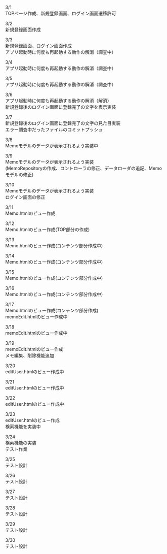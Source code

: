 3/1<br>
TOPぺージ作成、新規登録画面、ログイン画面遷移許可<br>

3/2<br>
新規登録画面作成<br>

3/3<br>
新規登録画面、ログイン画面作成<br>
アプリ起動時に何度も再起動する動作の解消（調査中）<br>

3/4<br>
アプリ起動時に何度も再起動する動作の解消（調査中）<br>

3/5<br>
アプリ起動時に何度も再起動する動作の解消（調査中）<br>

3/6<br>
アプリ起動時に何度も再起動する動作の解消（解消）<br>
新規登録後のログイン画面に登録完了の文字を表示実装<br>

3/7<br>
新規登録後のログイン画面に登録完了の文字の見た目実装<br>
エラー調査中だったファイルのコミットプッシュ<br>

3/8<br>
Memoモデルのデータが表示されるよう実装中<br>

3/9<br>
Memoモデルのデータが表示されるよう実装<br>
(MemoRepositoryの作成、コントローラの修正、データローダの追記、Memoモデルの修正)<br>

3/10<br>
Memoモデルのデータが表示されるよう実装<br>
ログイン画面の修正<br>

3/11<br>
Memo.htmlのビュー作成<br>

3/12<br>
Memo.htmlのビュー作成(TOP部分の作成)<br>

3/13<br>
Memo.htmlのビュー作成(コンテンツ部分作成中)<br>

3/14<br>
Memo.htmlのビュー作成(コンテンツ部分作成中)<br>

3/15<br>
Memo.htmlのビュー作成(コンテンツ部分作成中)<br>

3/16<br>
Memo.htmlのビュー作成(コンテンツ部分作成中)<br>

3/17<br>
Memo.htmlのビュー作成(コンテンツ部分作成)<br>
memoEdit.htmlのビュー作成中<br>

3/18<br>
memoEdit.htmlのビュー作成中<br>

3/19<br>
memoEdit.htmlのビュー作成<br>
メモ編集、削除機能追加<br>

3/20<br>
editUser.htmlのビュー作成中<br>

3/21<br>
editUser.htmlのビュー作成中<br>

3/22<br>
editUser.htmlのビュー作成中<br>

3/23<br>
editUser.htmlのビュー作成<br>
検索機能を実装中<br>

3/24<br>
検索機能の実装<br>
テスト作業<br>

3/25<br>
テスト設計<br>

3/26<br>
テスト設計<br>

3/27<br>
テスト設計<br>

3/28<br>
テスト設計<br>

3/29<br>
テスト設計<br>

3/30<br>
テスト設計<br>
